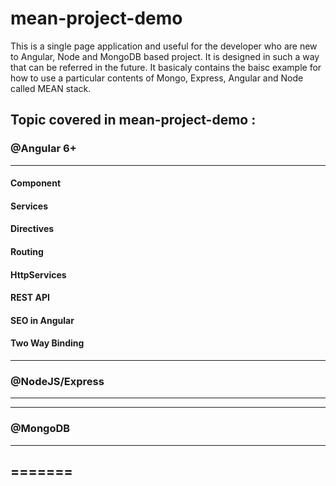 # mean-project-demo
This is a single page application and useful for the developer who are new to Angular, Node and MongoDB based project. It is designed in such a way that can be referred in the future. It basicaly contains the baisc example for how to use a particular contents of Mongo, Express, Angular and Node called MEAN stack.

## Topic covered in mean-project-demo :

### @Angular 6+
------------------
#### Component
#### Services
#### Directives
#### Routing
#### HttpServices
#### REST API
#### SEO in Angular
#### Two Way Binding

------------------
### @NodeJS/Express
------------------

------------------
### @MongoDB

------------------
=======
------------------

